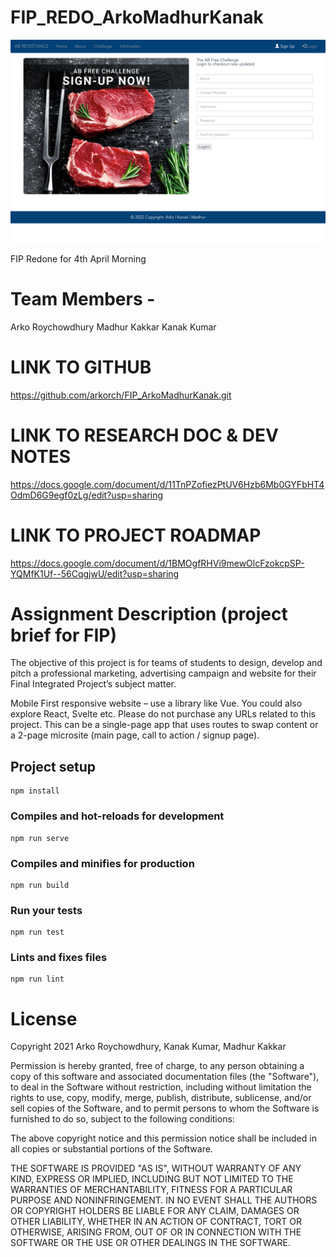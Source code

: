 # FIP_REDO_ArkoMadhurKanak

![plot](./src/assets/images/screenshots/Anti_Biotic_Resistance3.png)

FIP Redone for 4th April Morning

# Team Members -

Arko Roychowdhury
Madhur Kakkar
Kanak Kumar

# LINK TO GITHUB

https://github.com/arkorch/FIP_ArkoMadhurKanak.git

# LINK TO RESEARCH DOC & DEV NOTES

https://docs.google.com/document/d/11TnPZofiezPtUV6Hzb6Mb0GYFbHT4OdmD6G9egf0zLg/edit?usp=sharing

# LINK TO PROJECT ROADMAP

https://docs.google.com/document/d/1BMOgfRHVi9mewOlcFzokcpSP-YQMfK1Uf--56CqgjwU/edit?usp=sharing


# Assignment Description (project brief for FIP)

The objective of this project is for teams of students to design, develop and pitch a professional marketing, advertising campaign and website for their Final Integrated Project’s subject matter.

Mobile First responsive website – use a library like Vue. You could also explore React, Svelte etc. Please do not purchase any URLs related to this project. This can be a single-page app that uses routes to swap content or a 2-page microsite (main page, call to action / signup page).

## Project setup

```
npm install
```

### Compiles and hot-reloads for development

```
npm run serve
```

### Compiles and minifies for production

```
npm run build
```

### Run your tests

```
npm run test
```

### Lints and fixes files

```
npm run lint
```

# License

Copyright 2021 Arko Roychowdhury, Kanak Kumar, Madhur Kakkar

Permission is hereby granted, free of charge, to any person obtaining a copy of this software and associated documentation files (the "Software"), to deal in the Software without restriction, including without limitation the rights to use, copy, modify, merge, publish, distribute, sublicense, and/or sell copies of the Software, and to permit persons to whom the Software is furnished to do so, subject to the following conditions:

The above copyright notice and this permission notice shall be included in all copies or substantial portions of the Software.

THE SOFTWARE IS PROVIDED "AS IS", WITHOUT WARRANTY OF ANY KIND, EXPRESS OR IMPLIED, INCLUDING BUT NOT LIMITED TO THE WARRANTIES OF MERCHANTABILITY, FITNESS FOR A PARTICULAR PURPOSE AND NONINFRINGEMENT. IN NO EVENT SHALL THE AUTHORS OR COPYRIGHT HOLDERS BE LIABLE FOR ANY CLAIM, DAMAGES OR OTHER LIABILITY, WHETHER IN AN ACTION OF CONTRACT, TORT OR OTHERWISE, ARISING FROM, OUT OF OR IN CONNECTION WITH THE SOFTWARE OR THE USE OR OTHER DEALINGS IN THE SOFTWARE.
